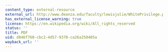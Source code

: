 ```yaml
---
content_type: external-resource
external_url: http://www.deanza.edu/faculty/lewisjulie/WhitePrivilege.pdf
has_external_license_warning: true
license: https://en.wikipedia.org/wiki/All_rights_reserved
status: ''
title: PDF
uid: d846f760-cbc2-4d57-9370-ca26a250405a
wayback_url: ''
---
```

